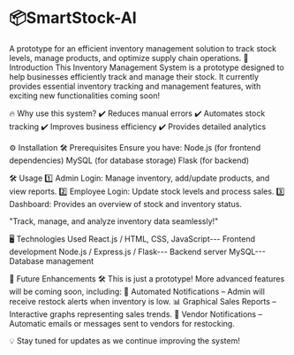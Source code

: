# 📦SmartStock-AI
A prototype for an efficient inventory management solution to track stock levels, manage products, and optimize supply chain operations.
🚀 Introduction
This Inventory Management System is a prototype designed to help businesses efficiently track and manage their stock. It currently provides essential inventory tracking and management features, with exciting new functionalities coming soon!

🔥 Why use this system?
✔️ Reduces manual errors
✔️ Automates stock tracking
✔️ Improves business efficiency
✔️ Provides detailed analytics

⚙️ Installation
🛠 Prerequisites
Ensure you have:
Node.js (for frontend dependencies)
MySQL (for database storage)
Flask (for backend)

🛠 Usage
1️⃣ Admin Login: Manage inventory, add/update products, and view reports.
2️⃣ Employee Login: Update stock levels and process sales.
3️⃣ Dashboard: Provides an overview of stock and inventory status.

"Track, manage, and analyze inventory data seamlessly!"

🖥️ Technologies Used
React.js / HTML, CSS, JavaScript--- Frontend development
Node.js / Express.js / Flask---	Backend server
MySQL---	Database management

🚀 Future Enhancements
🛠 This is just a prototype! More advanced features will be coming soon, including:
🔔 Automated Notifications – Admin will receive restock alerts when inventory is low.
📊 Graphical Sales Reports – Interactive graphs representing sales trends.
📩 Vendor Notifications – Automatic emails or messages sent to vendors for restocking.

💡 Stay tuned for updates as we continue improving the system!
